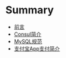 # Summary

* [前言](README.md)
* [Consul简介](consul/readme.md)
* [MySQL规范](mysql/readme.md)
* [支付宝App支付简介](alipay/alipay-app.md)
